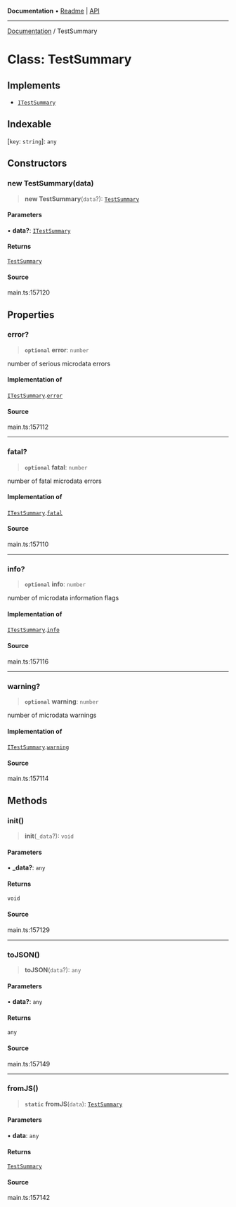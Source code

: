 **Documentation** • [Readme](../README.md) \| [API](../globals.md)

***

[Documentation](../README.md) / TestSummary

# Class: TestSummary

## Implements

- [`ITestSummary`](../interfaces/ITestSummary.md)

## Indexable

 \[`key`: `string`\]: `any`

## Constructors

### new TestSummary(data)

> **new TestSummary**(`data`?): [`TestSummary`](TestSummary.md)

#### Parameters

• **data?**: [`ITestSummary`](../interfaces/ITestSummary.md)

#### Returns

[`TestSummary`](TestSummary.md)

#### Source

main.ts:157120

## Properties

### error?

> **`optional`** **error**: `number`

number of serious microdata errors

#### Implementation of

[`ITestSummary`](../interfaces/ITestSummary.md).[`error`](../interfaces/ITestSummary.md#error)

#### Source

main.ts:157112

***

### fatal?

> **`optional`** **fatal**: `number`

number of fatal microdata errors

#### Implementation of

[`ITestSummary`](../interfaces/ITestSummary.md).[`fatal`](../interfaces/ITestSummary.md#fatal)

#### Source

main.ts:157110

***

### info?

> **`optional`** **info**: `number`

number of microdata information flags

#### Implementation of

[`ITestSummary`](../interfaces/ITestSummary.md).[`info`](../interfaces/ITestSummary.md#info)

#### Source

main.ts:157116

***

### warning?

> **`optional`** **warning**: `number`

number of microdata warnings

#### Implementation of

[`ITestSummary`](../interfaces/ITestSummary.md).[`warning`](../interfaces/ITestSummary.md#warning)

#### Source

main.ts:157114

## Methods

### init()

> **init**(`_data`?): `void`

#### Parameters

• **\_data?**: `any`

#### Returns

`void`

#### Source

main.ts:157129

***

### toJSON()

> **toJSON**(`data`?): `any`

#### Parameters

• **data?**: `any`

#### Returns

`any`

#### Source

main.ts:157149

***

### fromJS()

> **`static`** **fromJS**(`data`): [`TestSummary`](TestSummary.md)

#### Parameters

• **data**: `any`

#### Returns

[`TestSummary`](TestSummary.md)

#### Source

main.ts:157142
